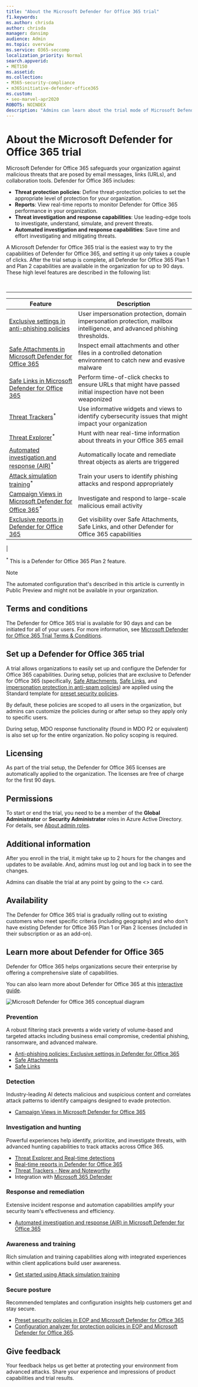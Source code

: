 ```yaml
---
title: "About the Microsoft Defender for Office 365 trial"
f1.keywords:
ms.author: chrisda
author: chrisda
manager: dansimp
audience: Admin
ms.topic: overview
ms.service: O365-seccomp
localization_priority: Normal
search.appverid:
- MET150
ms.assetid:
ms.collection: 
- M365-security-compliance
- m365initiative-defender-office365
ms.custom:
- seo-marvel-apr2020
ROBOTS: NOINDEX
description: "Admins can learn about the trial mode of Microsoft Defender for Office 365"
---
```


# About the Microsoft Defender for Office 365 trial

Microsoft Defender for Office 365 safeguards your organization against malicious threats that are posed by email messages, links (URLs), and collaboration tools. Defender for Office 365 includes:

- **Threat protection policies**: Define threat-protection policies to set the appropriate level of protection for your organization.
- **Reports**: View real-time reports to monitor Defender for Office 365 performance in your organization.
- **Threat investigation and response capabilities**: Use leading-edge tools to investigate, understand, simulate, and prevent threats.
- **Automated investigation and response capabilities**: Save time and effort investigating and mitigating threats.

A Microsoft Defender for Office 365 trial is the easiest way to try the capabilities of Defender for Office 365, and setting it up only takes a couple of clicks. After the trial setup is complete, all Defender for Office 365 Plan 1 and Plan 2 capabilities are available in the organization for up to 90 days. These high level features are described in the following list:

<br>

****

|Feature|Description|
|---|---|
|[Exclusive settings in anti-phishing policies](set-up-anti-phishing-policies.md#exclusive-settings-in-anti-phishing-policies-in-microsoft-defender-for-office-365)|User impersonation protection, domain impersonation protection, mailbox intelligence, and advanced phishing thresholds.|
|[Safe Attachments in Microsoft Defender for Office 365](safe-attachments.md)|Inspect email attachments and other files in a controlled detonation environment to catch new and evasive malware|
|[Safe Links in Microsoft Defender for Office 365](safe-links.md)|Perform time-of-click checks to ensure URLs that might have passed initial inspection have not been weaponized|
|[Threat Trackers](threat-trackers.md)<sup>\*</sup>|Use informative widgets and views to identify cybersecurity issues that might impact your organization|
|[Threat Explorer](threat-explorer.md)<sup>\*</sup>|Hunt with near real-time information about threats in your Office 365 email|
|[Automated investigation and response (AIR)](office-365-air.md)<sup>\*</sup>|Automatically locate and remediate threat objects as alerts are triggered|
|[Attack simulation training](attack-simulation-training.md)<sup>\*</sup>|Train your users to identify phishing attacks and respond appropriately|
|[Campaign Views in Microsoft Defender for Office 365](campaigns.md)<sup>\*</sup>|Investigate and respond to large-scale malicious email activity|
|[Exclusive reports in Defender for Office 365](view-reports-for-mdo.md)|Get visibility over Safe Attachments, Safe Links, and other Defender for Office 365 capabilities|
|

<sup>\*</sup> This is a Defender for Office 365 Plan 2 feature.

> [!NOTE]
> The automated configuration that's described in this article is currently in Public Preview and might not be available in your organization.

## Terms and conditions

The Defender for Office 365 trial is available for 90 days and can be initiated for all of your users. For more information, see [Microsoft Defender for Office 365 Trial Terms & Conditions](defender-for-office-365-trial-terms-and-conditions.md).

## Set up a Defender for Office 365 trial

A trial allows organizations to easily set up and configure the Defender for Office 365 capabilities. During setup, policies that are exclusive to Defender for Office 365 (specifically, [Safe Attachments](safe-attachments.md), [Safe Links](safe-links.md), and [impersonation protection in anti-spam policies](set-up-anti-phishing-policies.md#impersonation-settings-in-anti-phishing-policies-in-microsoft-defender-for-office-365)) are applied using the Standard template for [preset security policies](preset-security-policies.md).

By default, these policies are scoped to all users in the organization, but admins can customize the policies during or after setup so they apply only to specific users.

During setup, MDO response functionality (found in MDO P2 or equivalent) is also set up for the entire organization. No policy scoping is required.

## Licensing

As part of the trial setup, the Defender for Office 365 licenses are automatically applied to the organization. The licenses are free of charge for the first 90 days.

## Permissions

To start or end the trial, you need to be a member of the **Global Administrator** or **Security Administrator** roles in Azure Active Directory. For details, see [About admin roles](../../admin/add-users/about-admin-roles.md).

## Additional information

After you enroll in the trial, it might take up to 2 hours for the changes and updates to be available. And, admins must log out and log back in to see the changes.

Admins can disable the trial at any point by going to the <> card.

## Availability

The Defender for Office 365 trial is gradually rolling out to existing customers who meet specific criteria (including geography) and who don't have existing Defender for Office 365 Plan 1 or Plan 2 licenses (included in their subscription or as an add-on).

## Learn more about Defender for Office 365

Defender for Office 365 helps organizations secure their enterprise by offering a comprehensive slate of capabilities.

You can also learn more about Defender for Office 365 at this [interactive guide](https://techcommunity.microsoft.com/t5/video-hub/protect-your-organization-with-microsoft-365-defender/m-p/1671189).

![Microsoft Defender for Office 365 conceptual diagram](../../media/microsoft-defender-for-office-365.png)

### Prevention

A robust filtering stack prevents a wide variety of volume-based and targeted attacks including business email compromise, credential phishing, ransomware, and advanced malware.

- [Anti-phishing policies: Exclusive settings in Defender for Office 365](set-up-anti-phishing-policies.md#exclusive-settings-in-anti-phishing-policies-in-microsoft-defender-for-office-365)
- [Safe Attachments](safe-attachments.md)
- [Safe Links](safe-links.md)

### Detection

Industry-leading AI detects malicious and suspicious content and correlates attack patterns to identify campaigns designed to evade protection.

- [Campaign Views in Microsoft Defender for Office 365](campaigns.md)

### Investigation and hunting

Powerful experiences help identify, prioritize, and investigate threats, with advanced hunting capabilities to track attacks across Office 365.

- [Threat Explorer and Real-time detections](threat-explorer.md)
- [Real-time reports in Defender for Office 365](view-reports-for-mdo.md)
- [Threat Trackers - New and Noteworthy](threat-trackers.md)
- Integration with [Microsoft 365 Defender](../defender/microsoft-365-defender.md)

### Response and remediation

Extensive incident response and automation capabilities amplify your security team's effectiveness and efficiency.

- [Automated investigation and response (AIR) in Microsoft Defender for Office 365](office-365-air.md)

### Awareness and training

Rich simulation and training capabilities along with integrated experiences within client applications build user awareness.

- [Get started using Attack simulation training](attack-simulation-training-get-started.md)

### Secure posture

Recommended templates and configuration insights help customers get and stay secure.

- [Preset security policies in EOP and Microsoft Defender for Office 365](preset-security-policies.md)
- [Configuration analyzer for protection policies in EOP and Microsoft Defender for Office 365](configuration-analyzer-for-security-policies.md).

## Give feedback

Your feedback helps us get better at protecting your environment from advanced attacks. Share your experience and impressions of product capabilities and trial results.
